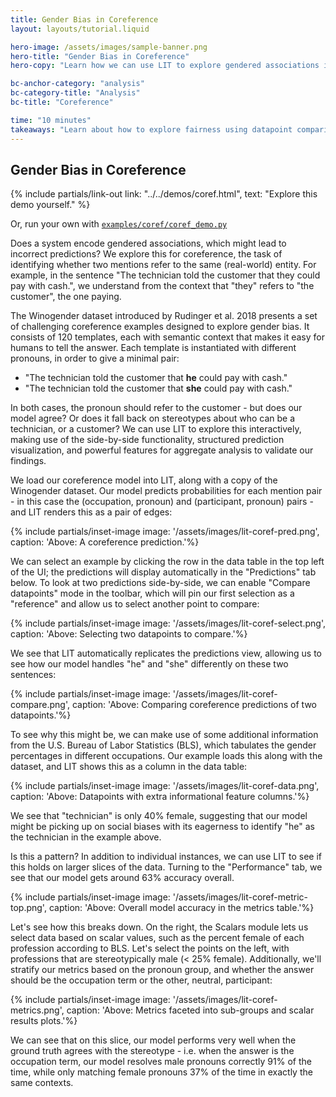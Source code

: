 ```yaml
---
title: Gender Bias in Coreference
layout: layouts/tutorial.liquid

hero-image: /assets/images/sample-banner.png
hero-title: "Gender Bias in Coreference"
hero-copy: "Learn how we can use LIT to explore gendered associations in a pronoun resolution model."

bc-anchor-category: "analysis"
bc-category-title: "Analysis"
bc-title: "Coreference"

time: "10 minutes"
takeaways: "Learn about how to explore fairness using datapoint comparison and metrics comparisons."
---
```


## Gender Bias in Coreference

{% include partials/link-out link: "../../demos/coref.html", text: "Explore this demo yourself." %}

Or, run your own with [`examples/coref/coref_demo.py`](https://github.com/PAIR-code/lit/blob/main/lit_nlp/examples/coref/coref_demo.py)

Does a system encode gendered associations, which might lead to incorrect predictions? We explore this for coreference, the task of identifying whether two mentions refer to the same (real-world) entity. For example, in the sentence "The technician told the customer that they could pay with cash.", we understand from the context that "they" refers to "the customer", the one paying.

The Winogender dataset introduced by Rudinger et al. 2018 presents a set of challenging coreference examples designed to explore gender bias. It consists of 120 templates, each with semantic context that makes it easy for humans to tell the answer. Each template is instantiated with different pronouns, in order to give a minimal pair:
- "The technician told the customer that **he** could pay with cash."
- "The technician told the customer that **she** could pay with cash."

In both cases, the pronoun should refer to the customer - but does our model agree? Or does it fall back on stereotypes about who can be a technician, or a customer? We can use LIT to explore this interactively, making use of the side-by-side functionality, structured prediction visualization, and powerful features for aggregate analysis to validate our findings.

We load our coreference model into LIT, along with a copy of the Winogender dataset. Our model predicts probabilities for each mention pair - in this case the (occupation, pronoun) and (participant, pronoun) pairs - and LIT renders this as a pair of edges:

{% include partials/inset-image image: '/assets/images/lit-coref-pred.png', 
  caption: 'Above: A coreference prediction.'%}

We can select an example by clicking the row in the data table in the top left of the UI; the predictions will display automatically in the "Predictions" tab below. To look at two predictions side-by-side, we can enable "Compare datapoints" mode in the toolbar, which will pin our first selection as a "reference" and allow us to select another point to compare:


{% include partials/inset-image image: '/assets/images/lit-coref-select.png', 
  caption: 'Above: Selecting two datapoints to compare.'%}

We see that LIT automatically replicates the predictions view, allowing us to see how our model handles "he" and "she" differently on these two sentences:

{% include partials/inset-image image: '/assets/images/lit-coref-compare.png', 
  caption: 'Above: Comparing coreference predictions of two datapoints.'%}

To see why this might be, we can make use of some additional information from the U.S. Bureau of Labor Statistics (BLS), which tabulates the gender percentages in different occupations. Our example loads this along with the dataset, and LIT shows this as a column in the data table:

{% include partials/inset-image image: '/assets/images/lit-coref-data.png', 
  caption: 'Above: Datapoints with extra informational feature columns.'%}

We see that "technician" is only 40% female, suggesting that our model might be picking up on social biases with its eagerness to identify "he" as the technician in the example above.

Is this a pattern? In addition to individual instances, we can use LIT to see if this holds on larger slices of the data. Turning to the "Performance" tab, we see that our model gets around 63% accuracy overall.

{% include partials/inset-image image: '/assets/images/lit-coref-metric-top.png', 
  caption: 'Above: Overall model accuracy in the metrics table.'%}

Let's see how this breaks down. On the right, the Scalars module lets us select data based on scalar values, such as the percent female of each profession according to BLS. Let's select the points on the left, with professions that are stereotypically male (< 25% female). Additionally, we'll stratify our metrics based on the pronoun group, and whether the answer should be the occupation term or the other, neutral, participant:

{% include partials/inset-image image: '/assets/images/lit-coref-metrics.png', 
  caption: 'Above: Metrics faceted into sub-groups and scalar results plots.'%}

We can see that on this slice, our model performs very well when the ground truth agrees with the stereotype - i.e. when the answer is the occupation term, our model resolves male pronouns correctly 91% of the time, while only matching female pronouns 37% of the time in exactly the same contexts.
